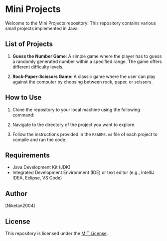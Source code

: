 # Mini Projects

Welcome to the Mini Projects repository! This repository contains various small projects implemented in Java.

## List of Projects

1. **Guess the Number Game**: A simple game where the player has to guess a randomly generated number within a specified range. The game offers different difficulty levels.

2. **Rock-Paper-Scissors Game**: A classic game where the user can play against the computer by choosing between rock, paper, or scissors.

## How to Use

1. Clone the repository to your local machine using the following command:

2. Navigate to the directory of the project you want to explore.

3. Follow the instructions provided in the `README.md` file of each project to compile and run the code.

## Requirements

- Java Development Kit (JDK)
- Integrated Development Environment (IDE) or text editor (e.g., IntelliJ IDEA, Eclipse, VS Code)

## Author

[Niketan2004]

## License

This repository is licensed under the [MIT License](LICENSE).
